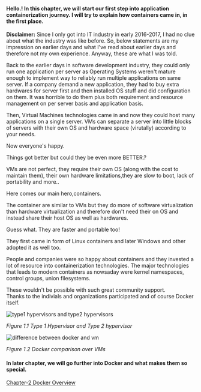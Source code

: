 #### Hello.! In this chapter, we will start our first step into application containerization journey. I will try to explain how containers came in, in the first place.

**Disclaimer:**
Since I only got into IT industry in early 2016-2017, I had no clue about what the industry was like before.
So, below statements are my impression on earlier days and what I've read about earlier days and therefore not my own experience. 
Anyway, these are what I was told. 

Back to the earlier days in software development industry, they could only run one application per server 
as Operating Systems weren't mature enough to implement way to reliably run multiple applications on same server.
If a company demand a new application, they had to buy extra hardwares for server first and then installed OS stuff and did configuration on them.
It was horrible to do them plus both requirement and resource management on per server basis and application basis.

Then, Virtual Machines technologies came in and now they could host many applications on a single server.
VMs can separate a server into little blocks of servers with their own OS and hardware space (virutally) according to your needs.

Now everyone's happy.

Things got better but could they be even more BETTER.?

VMs are not perfect, they require their own OS (along with the cost to maintain them), 
their own hardware limitations,they are slow to boot, lack of portability and more..

Here comes our main hero,containers. 

The container are similar to VMs but they do more of software virtualization than hardware virtualization and therefore don't need their on OS and instead share their host OS as well as hardwares.

Guess what. They are faster and portable too!

They first came in form of Linux containers and later Windows and other adopted it as well too.

People and companies were so happy about containers and they invested a lot of resource into containerization technologies.
The major technologies that leads to modern containers as nowsaday were kernel namespaces, control groups, union filesystems. 

These wouldn't be possible with such great community support.         
Thanks to the indivials and organizations participated and of course Docker itself. 

![type1 hypervisors and type2 hypervisors](http://www.techplayon.com/wp-content/uploads/2020/08/hypervisor.png)

_Figure 1.1 Type 1 Hypervisor and Type 2 hypervisor_

![difference between docker and vm](https://vmarena.com/wp-content/uploads/2018/08/DOCK02.png)

_Figure 1.2 Docker comparison over VMs_

#### In later chapter, we will go further into Docker and what makes them so special.


[Chapter-2 Docker Overview](https://github.com/htetpaihtun/docker-for-my-friends/tree/main/chapter-2#in-this-chapter-you-will-learn-background-of-dockerinc-and-your-brief-answers-to-your-very-first-questions-about-docker-starting-with-why-docker-what-docker-how-docker-and-more)
